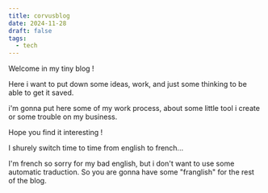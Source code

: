 ```yaml
---
title: corvusblog
date: 2024-11-28
draft: false
tags:
  - tech
---
```


Welcome in my tiny blog !

Here i want to put down some ideas, work, and just some thinking to be able to get it saved.

i'm gonna put here some of my work process, about some little tool i create or some trouble on my business.

Hope you find it interesting !

I shurely switch time to time from english to french...

I'm french so sorry for my bad english, but i don't want to use some automatic traduction. So you are gonna have some "franglish" for the rest of the blog.



